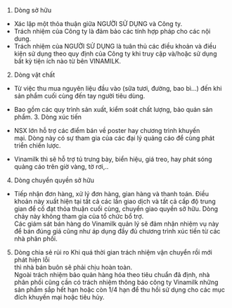 1. Dòng sở hữu
- Xác lập một thỏa thuận giữa NGƯỜI SỬ DỤNG và Công ty.
- Trách nhiệm của Công ty là đảm bảo các tính hợp pháp cho các nội dung.
- Trách nhiệm của NGƯỜI SỬ DỤNG là tuân thủ các điều khoản và điều kiện sử dụng theo quy định của Công ty khi truy cập và/hoặc sử dụng bất kỳ tiện ích nào từ bên VINAMILK.
2. Dòng vật chất
- Từ việc thu mua nguyên liệu đầu vào (sữa tươi, đường, bao bì...) đến khi sản phẩm cuối cùng đến tay người tiêu dùng.
- Bao gồm các quy trình sản xuất, kiểm soát chất lượng, bảo quản sản phẩm.
  3. Dòng xúc tiến
- NSX lớn hỗ trợ các điểm bán về poster hay chương trình khuyến  
mại. Dòng này có sự tham gia của các đại lý quảng cáo để cùng phát triển chiến lược. 

- Vinamilk thì sẽ hỗ trợ tủ trưng bày, biển hiệu, giá treo, hay phát sóng quảng cáo trên giờ vàng, tờ rơi,..
4. Dòng chuyển quyền sở hữu
- Tiếp nhận đơn hàng, xử lý đơn hàng, gian hàng và thanh toán. Điều khoản này xuất hiện tại tất cả các lần giao dịch và tất cả cấp độ trung gian để cố đạt thỏa thuận cuối cùng, chuyển giao quyền sở hữu. Dòng chảy này không tham gia của tổ chức bổ trợ.  
Các giám sát bán hàng do Vinamilk quản lý sẽ đảm nhận nhiệm vụ này để bán đúng giá cũng như áp dụng đầy đủ chương trình xúc tiến từ các nhà phân phối.
5. Dòng chia sẻ rủi ro 
Khi quá thời gian trách nhiệm vận chuyển rồi mới phát hiện lỗi  
thì nhà bán buôn sẽ phải chịu hoàn toàn.  
Ngoài trách nhiệm bảo quản hàng hóa theo tiêu chuẩn đã định, nhà phân phối cũng cần có trách nhiệm thông báo công ty Vinamilk những sản phẩm sắp hết hạn hoặc còn 1/4 hạn để thu hồi sử dụng cho các mục đích khuyến mại hoặc tiêu hủy.